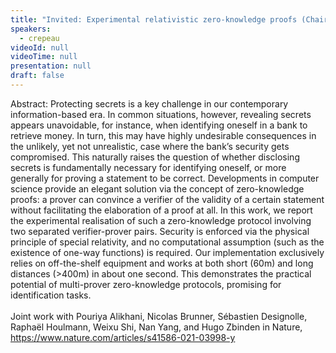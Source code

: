 ```yaml
---
title: "Invited: Experimental relativistic zero-knowledge proofs (Chair: Gorjan Alagic)"
speakers:
  - crepeau
videoId: null
videoTime: null
presentation: null
draft: false
---
```

Abstract: Protecting secrets is a key challenge in our contemporary information-based era. In common situations, however, revealing secrets appears unavoidable, for instance, when identifying oneself in a bank to retrieve money. In turn, this may have highly undesirable consequences in the unlikely, yet not unrealistic, case where the bank’s security gets compromised. This naturally raises the question of whether disclosing secrets is fundamentally necessary for identifying oneself, or more generally for proving a statement to be correct. Developments in computer science provide an elegant solution via the concept of zero-knowledge proofs: a prover can convince a verifier of the validity of a certain statement without facilitating the elaboration of a proof at all. In this work, we report the experimental realisation of such a zero-knowledge protocol involving two separated verifier-prover pairs. Security is enforced via the physical principle of special relativity, and no computational assumption (such as the existence of one-way functions) is required. Our implementation exclusively relies on off-the-shelf equipment and works at both short (60m) and long distances (>400m) in about one second. This demonstrates the practical potential of multi-prover zero-knowledge protocols, promising for identification tasks.
<br><br>
Joint work with Pouriya Alikhani, Nicolas Brunner, Sébastien Designolle, Raphaël Houlmann, Weixu Shi, Nan Yang, and Hugo Zbinden in Nature, https://www.nature.com/articles/s41586-021-03998-y

<!-- fields to use above: -->
<!-- videoId: "Vfl9pPh6ipI" -->
<!-- presentation: "/slides/invited-MargaridaPereira.pdf" -->
